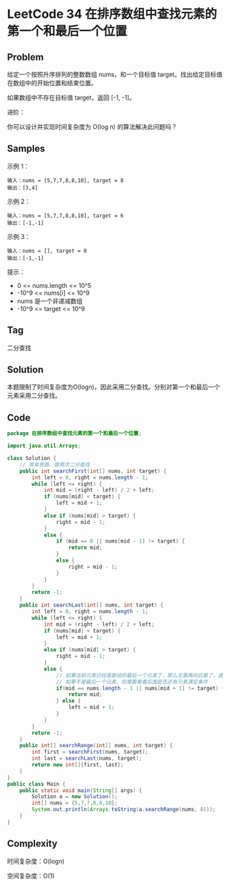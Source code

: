 # LeetCode 34  在排序数组中查找元素的第一个和最后一个位置

## Problem

给定一个按照升序排列的整数数组 nums，和一个目标值 target。找出给定目标值在数组中的开始位置和结束位置。

如果数组中不存在目标值 target，返回 [-1, -1]。

进阶：

你可以设计并实现时间复杂度为 O(log n) 的算法解决此问题吗？

## Samples


示例 1：

```
输入：nums = [5,7,7,8,8,10], target = 8
输出：[3,4]
```

示例 2：

```
输入：nums = [5,7,7,8,8,10], target = 6
输出：[-1,-1]
```

示例 3：

```
输入：nums = [], target = 0
输出：[-1,-1]
```


提示：

- 0 <= nums.length <= 10^5
- -10^9 <= nums[i] <= 10^9
- nums 是一个非递减数组
- -10^9 <= target <= 10^9

## Tag

二分查找

## Solution

本题限制了时间复杂度为O(logn)，因此采用二分查找。分别对第一个和最后一个元素采用二分查找。

## Code

```java
package 在排序数组中查找元素的第一个和最后一个位置;

import java.util.Arrays;

class Solution {
    // 简单思路，做两次二分查找
    public int searchFirst(int[] nums, int target) {
        int left = 0, right = nums.length - 1;
        while (left <= right) {
            int mid = (right - left) / 2 + left;
            if (nums[mid] < target) {
                left = mid + 1;
            }
            else if (nums[mid] > target) {
                right = mid - 1;
            }
            else {
                if (mid == 0 || nums[mid - 1] != target) {
                    return mid;
                }
                else {
                    right = mid - 1;
                }
            }
        }
        return -1;
    }
    public int searchLast(int[] nums, int target) {
        int left = 0, right = nums.length - 1;
        while (left <= right) {
            int mid = (right - left) / 2 + left;
            if (nums[mid] < target) {
                left = mid + 1;
            }
            else if (nums[mid] > target) {
                right = mid - 1;
            }
            else {
                // 如果当前元素已经是数组的最后一个元素了，那么无需再向后看了，直接返回
                // 如果不是最后一个元素，则需要看看后面是否还有元素满足条件
                if(mid == nums.length - 1 || nums[mid + 1] != target) {
                    return mid;
                } else {
                    left = mid + 1;
                }
            }
        }
        return -1;
    }
    public int[] searchRange(int[] nums, int target) {
        int first = searchFirst(nums, target);
        int last = searchLast(nums, target);
        return new int[]{first, last};
    }
}
public class Main {
    public static void main(String[] args) {
        Solution a = new Solution();
        int[] nums = {5,7,7,8,8,10};
        System.out.println(Arrays.toString(a.searchRange(nums, 8)));
    }
}
```

## Complexity

时间复杂度：O(logn)

空间复杂度：O(1)